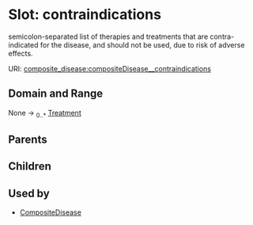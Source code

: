 
# Slot: contraindications


semicolon-separated list of therapies and treatments that are contra-indicated for the disease, and should not be used, due to risk of adverse effects.

URI: [composite_disease:compositeDisease__contraindications](http://w3id.org/ontogpt/composite_disease/compositeDisease__contraindications)


## Domain and Range

None &#8594;  <sub>0..\*</sub> [Treatment](Treatment.md)

## Parents


## Children


## Used by

 * [CompositeDisease](CompositeDisease.md)
